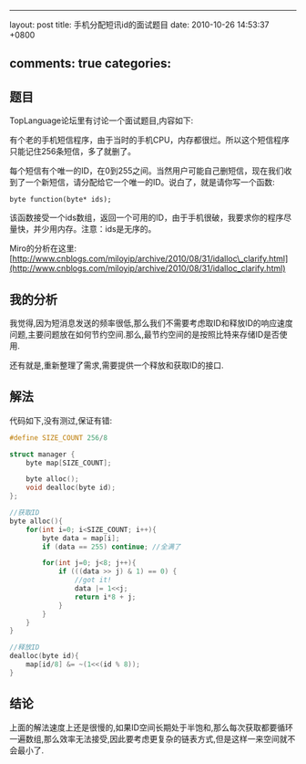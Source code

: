 
---
layout: post
title: 手机分配短讯id的面试题目
date: 2010-10-26 14:53:37 +0800

comments: true
categories: 
---

题目
------------

TopLanguage论坛里有讨论一个面试题目,内容如下:

有个老的手机短信程序，由于当时的手机CPU，内存都很烂。所以这个短信程序只能记住256条短信，多了就删了。

每个短信有个唯一的ID，在0到255之间。当然用户可能自己删短信，现在我们收到了一个新短信，请分配给它一个唯一的ID。说白了，就是请你写一个函数:

    byte function(byte* ids);

该函数接受一个ids数组，返回一个可用的ID，由于手机很破，我要求你的程序尽量快，并少用内存。注意：ids是无序的。

Miro的分析在这里:
[http://www.cnblogs.com/miloyip/archive/2010/08/31/idalloc\_clarify.html](http://www.cnblogs.com/miloyip/archive/2010/08/31/idalloc_clarify.html)

我的分析
------------

我觉得,因为短消息发送的频率很低,那么我们不需要考虑取ID和释放ID的响应速度问题,主要问题放在如何节约空间.那么,最节约空间的是按照比特来存储ID是否使用.

还有就是,重新整理了需求,需要提供一个释放和获取ID的接口.

解法
------------

代码如下,没有测过,保证有错:

```c
#define SIZE_COUNT 256/8

struct manager {
    byte map[SIZE_COUNT];

    byte alloc();
    void dealloc(byte id);
};

//获取ID    
byte alloc(){
    for(int i=0; i<SIZE_COUNT; i++){
        byte data = map[i];
        if (data == 255) continue; //全满了

        for(int j=0; j<8; j++){
            if (((data >> j) & 1) == 0) {
                //got it!
                data |= 1<<j;
                return i*8 + j;
            }     
        }
    }
}

//释放ID    
dealloc(byte id){
    map[id/8] &= ~(1<<(id % 8));
}
```

结论
------------

上面的解法速度上还是很慢的,如果ID空间长期处于半饱和,那么每次获取都要循环一遍数组,那么效率无法接受,因此要考虑更复杂的链表方式,但是这样一来空间就不会最小了.
